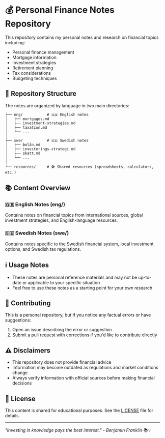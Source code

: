 # 💰 Personal Finance Notes Repository

This repository contains my personal notes and research on financial topics including:
- Personal finance management
- Mortgage information
- Investment strategies
- Retirement planning
- Tax considerations
- Budgeting techniques

## 📁 Repository Structure

The notes are organized by language in two main directories:

```
├── eng/           # 🇬🇧 English notes
│   ├── mortgages.md
│   ├── investment-strategies.md
│   ├── taxation.md
│   └── ...
│
├── swe/           # 🇸🇪 Swedish notes
│   ├── bolån.md
│   ├── investerings-strategi.md
│   ├── skatt.md
│   └── ...
│
└── resources/     # 🛠️ Shared resources (spreadsheets, calculators, etc.)
```

## 📚 Content Overview

### 🇬🇧 English Notes (eng/)
Contains notes on financial topics from international sources, global investment strategies, and English-language resources.

### 🇸🇪 Swedish Notes (swe/)
Contains notes specific to the Swedish financial system, local investment options, and Swedish tax regulations.

## ℹ️ Usage Notes

- These notes are personal reference materials and may not be up-to-date or applicable to your specific situation
- Feel free to use these notes as a starting point for your own research

## 🤝 Contributing

This is a personal repository, but if you notice any factual errors or have suggestions:

1. Open an issue describing the error or suggestion
2. Submit a pull request with corrections if you'd like to contribute directly

## ⚠️ Disclaimers

- This repository does not provide financial advice
- Information may become outdated as regulations and market conditions change
- Always verify information with official sources before making financial decisions

## 📜 License

This content is shared for educational purposes. See the [LICENSE](LICENSE) file for details.

---

*"Investing in knowledge pays the best interest." - Benjamin Franklin* 📚💡
